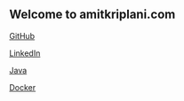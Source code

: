 ## Welcome to amitkriplani.com

[GitHub](https://github.com/amitkriplani)

[LinkedIn](https://www.linkedin.com/in/amitkriplani)

[Java](/java/)

[Docker](/docker/)
